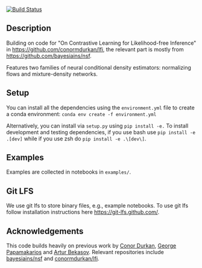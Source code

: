 [![Build Status](https://travis-ci.org/mackelab/pyknos.svg?branch=master)](https://travis-ci.org/mackelab/pyknos)


## Description
Building on code for "On Contrastive Learning for Likelihood-free Inference" in https://github.com/conormdurkan/lfi, the relevant part is mostly from https://github.com/bayesiains/nsf.

Features two families of neural conditional density estimators: normalizing flows and mixture-density networks. 

## Setup

You can install all the dependencies using the `environment.yml` file to create a conda environment: `conda env create -f environment.yml`

Alternatively, you can install via `setup.py` using `pip install -e.` To install development and testing dependencies, if you use bash use `pip install -e .[dev]` while if you use zsh do `pip install -e .\[dev\]`.

## Examples

Examples are collected in notebooks in `examples/`. 

## Git LFS

We use git lfs to store binary files, e.g., example notebooks. To use git lfs follow installation instructions here https://git-lfs.github.com/. 

## Acknowledgements
This code builds heavily on previous work by [Conor Durkan](https://conormdurkan.github.io/), [George Papamakarios](https://gpapamak.github.io/) and [Artur Bekasov](https://arturbekasov.github.io/).
Relevant repositories include [bayesiains/nsf](https://github.com/bayesiains/nsf) and [conormdurkan/lfi](https://github.com/conormdurkan/lfi). 